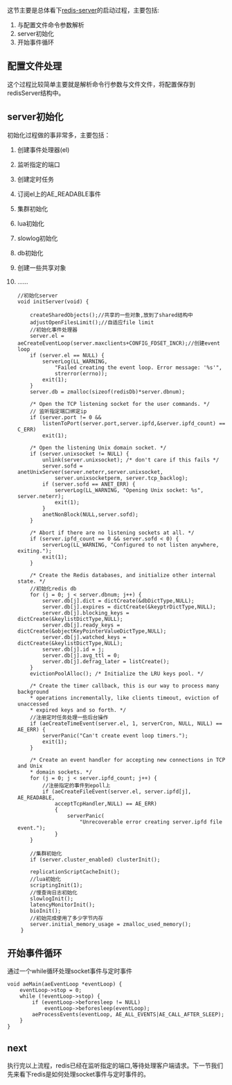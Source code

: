 这节主要是总体看下[redis-server](https://gitee.com/glzsk/redis5-cmake/blob/master/src/server.c)的启动过程，主要包括:

1. 与配置文件命令参数解析
2. server初始化
3. 开始事件循环

## 配置文件处理

这个过程比较简单主要就是解析命令行参数与文件文件，将配置保存到redisServer结构中。


## server初始化

初始化过程做的事非常多，主要包括：

1. 创建事件处理器(el)
2. 监听指定的端口
3. 创建定时任务
4. 订阅el上的AE_READABLE事件
5. 集群初始化
6. lua初始化
7. slowlog初始化
8. db初始化
9. 创建一些共享对象
10. ......


        //初始化server
        void initServer(void) { 
        
            createSharedObjects();//共享的一些对象,放到了shared结构中
            adjustOpenFilesLimit();//自适应file limit
            //初始化事件处理器
            server.el = aeCreateEventLoop(server.maxclients+CONFIG_FDSET_INCR);//创建event loop
            if (server.el == NULL) {
                serverLog(LL_WARNING,
                    "Failed creating the event loop. Error message: '%s'",
                    strerror(errno));
                exit(1);
            }
            server.db = zmalloc(sizeof(redisDb)*server.dbnum);

            /* Open the TCP listening socket for the user commands. */
            // 监听指定端口绑定ip
            if (server.port != 0 &&
                listenToPort(server.port,server.ipfd,&server.ipfd_count) == C_ERR)
                exit(1);

            /* Open the listening Unix domain socket. */
            if (server.unixsocket != NULL) {
                unlink(server.unixsocket); /* don't care if this fails */
                server.sofd = anetUnixServer(server.neterr,server.unixsocket,
                    server.unixsocketperm, server.tcp_backlog);
                if (server.sofd == ANET_ERR) {
                    serverLog(LL_WARNING, "Opening Unix socket: %s", server.neterr);
                    exit(1);
                }
                anetNonBlock(NULL,server.sofd);
            }

            /* Abort if there are no listening sockets at all. */
            if (server.ipfd_count == 0 && server.sofd < 0) {
                serverLog(LL_WARNING, "Configured to not listen anywhere, exiting.");
                exit(1);
            }

            /* Create the Redis databases, and initialize other internal state. */
            //初始化redis db
            for (j = 0; j < server.dbnum; j++) {
                server.db[j].dict = dictCreate(&dbDictType,NULL);
                server.db[j].expires = dictCreate(&keyptrDictType,NULL);
                server.db[j].blocking_keys = dictCreate(&keylistDictType,NULL);
                server.db[j].ready_keys = dictCreate(&objectKeyPointerValueDictType,NULL);
                server.db[j].watched_keys = dictCreate(&keylistDictType,NULL);
                server.db[j].id = j;
                server.db[j].avg_ttl = 0;
                server.db[j].defrag_later = listCreate();
            }
            evictionPoolAlloc(); /* Initialize the LRU keys pool. */ 

            /* Create the timer callback, this is our way to process many background
            * operations incrementally, like clients timeout, eviction of unaccessed
            * expired keys and so forth. */
            //注册定时任务处理一些后台操作
            if (aeCreateTimeEvent(server.el, 1, serverCron, NULL, NULL) == AE_ERR) {
                serverPanic("Can't create event loop timers.");
                exit(1);
            }

            /* Create an event handler for accepting new connections in TCP and Unix
            * domain sockets. */
            for (j = 0; j < server.ipfd_count; j++) {
                //注册指定的事件到epoll上
                if (aeCreateFileEvent(server.el, server.ipfd[j], AE_READABLE,
                    acceptTcpHandler,NULL) == AE_ERR)
                    {
                        serverPanic(
                            "Unrecoverable error creating server.ipfd file event.");
                    }
            }  

            //集群初始化
            if (server.cluster_enabled) clusterInit();

            replicationScriptCacheInit();
            //lua初始化
            scriptingInit(1);
            //慢查询日志初始化
            slowlogInit();
            latencyMonitorInit();
            bioInit();
            //初始完成使用了多少字节内存
            server.initial_memory_usage = zmalloc_used_memory();
         }


## 开始事件循环

通过一个while循环处理socket事件与定时事件

    void aeMain(aeEventLoop *eventLoop) {
        eventLoop->stop = 0;
        while (!eventLoop->stop) {
            if (eventLoop->beforesleep != NULL)
                eventLoop->beforesleep(eventLoop);
            aeProcessEvents(eventLoop, AE_ALL_EVENTS|AE_CALL_AFTER_SLEEP);
        }
    }

## next

执行完以上流程，redis已经在监听指定的端口,等待处理客户端请求。下一节我们先来看下redis是如何处理socket事件与定时事件的。
